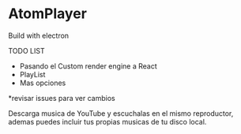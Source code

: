 # AtomPlayer
  
Build with electron

TODO LIST

 - Pasando el Custom render engine a React
 - PlayList
 - Mas opciones

*revisar issues para ver cambios   

Descarga musica de YouTube y escuchalas en el mismo reproductor, ademas puedes incluir tus propias musicas de tu disco local.
